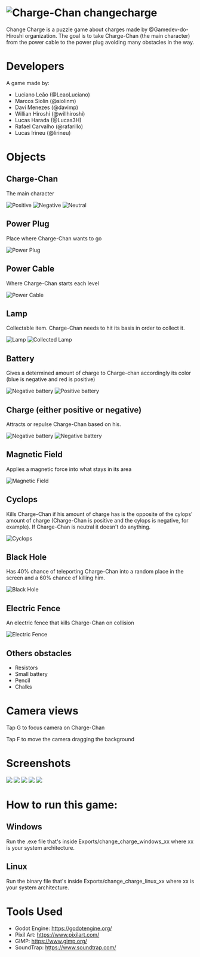 # ![Charge-Chan](Game/icon.png) changecharge 

Change Charge is a puzzle game about charges made by @Gamedev-do-Hiroshi organization. The goal is to take Charge-Chan (the main character) from the power cable to the power plug avoiding many obstacles in the way.

# Developers
A game made by:
- Luciano Leão (@LeaoLuciano)
- Marcos Siolin (@siolinm)
- Davi Menezes (@davimp)
- Willian Hiroshi (@willhiroshi)
- Lucas Harada (@Lucas3H)
- Rafael Carvalho (@rafarillo)
- Lucas Irineu (@lirineu)
# Objects

## Charge-Chan
The main character

![Positive](Game/assets/carga_hiroshi_mais.png)
![Negative](Game/assets/carga_hiroshi_menos.png)
![Neutral](Game/assets/carga_hiroshi.png)
## Power Plug
Place where Charge-Chan wants to go

![Power Plug](Game/assets/Objetos/tomada_plug.png)

## Power Cable
Where Charge-Chan starts each level

![Power Cable](Game/assets/Ponta.png)

## Lamp
Collectable item. Charge-Chan needs to hit its basis in order to collect it.

![Lamp](Game/assets/lampada1.png)
![Collected Lamp](Game/assets/lampada2.png)

## Battery
Gives a determined amount of charge to Charge-chan accordingly its color (blue is negative and red is positive)

![Negative battery](Game/assets/pilha_menos.png)
![Positive battery](Game/assets/pilha_mais.png)
## Charge (either positive or negative)
Attracts or repulse Charge-Chan based on his.

![Negative battery](Game/assets/negative.png)
![Negative battery](Game/assets/positive.png)

## Magnetic Field
Applies a magnetic force into what stays in its area

![Magnetic Field](screenshots/magnetic.png)
## Cyclops
Kills Charge-Chan if his amount of charge has is the opposite of the cylops' amount of charge (Charge-Chan is positive and the cylops is negative, for example). If Charge-Chan is neutral it doesn't do anything.

![Cyclops](screenshots/cyclops.png)
## Black Hole
Has 40% chance of teleporting Charge-Chan into a random place in the screen and a 60% chance of killing him.

![Black Hole](screenshots/black.png)

## Electric Fence
An electric fence that kills Charge-Chan on collision

![Electric Fence](screenshots/fence.png)

## Others obstacles

- Resistors
- Small battery
- Pencil
- Chalks

# Camera views

Tap G to focus camera on Charge-Chan

Tap F to move the camera dragging the background
# Screenshots

![](screenshots/title.png)
![](screenshots/lvl1.png)
![](screenshots/lvl2.png)
![](screenshots/lvl10.png)
![](screenshots/lvl10l.png)

# How to run this game:

## Windows

Run the .exe file that's inside Exports/change_charge_windows_xx where xx is your system architecture.

## Linux

Run the binary file that's inside Exports/change_charge_linux_xx where xx is your system architecture.

# Tools Used

- Godot Engine: https://godotengine.org/
- Pixil Art: https://www.pixilart.com/
- GIMP: https://www.gimp.org/
- SoundTrap: https://www.soundtrap.com/